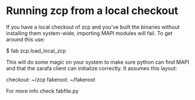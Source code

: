Running zcp from a local checkout
===

If you have a local checkout of zcp and you've built the binaries without
installing them system-wide, importing MAPI modules will fail. To get around
this use:

$ fab zcp.load_local_zcp

This will do some magic on your system to make sure python can find MAPI and
that the zarafa client can initialize correctly. It assumes this layout:

checkout: ~/zcp
fakeroot: ~/fakeroot

For more info check fabfile.py
